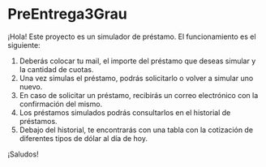 # PreEntrega3Grau

¡Hola! Este proyecto es un simulador de préstamo. El funcionamiento es el siguiente:

1) Deberás colocar tu mail, el importe del préstamo que deseas simular y la cantidad de cuotas.
2) Una vez simulas el préstamo, podrás solicitarlo o volver a simular uno nuevo.
3) En caso de solicitar un préstamo, recibirás un correo electrónico con la confirmación del mismo.
4) Los préstamos simulados podrás consultarlos en el historial de préstamos.
5) Debajo del historial, te encontrarás con una tabla con la cotización de diferentes tipos de dólar al día de hoy.

¡Saludos!

